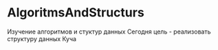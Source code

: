 ﻿# AlgoritmsAndStructurs
Изучение алгоритмов и стуктур данных
Сегодня цель - реализовать структуру данных Куча
